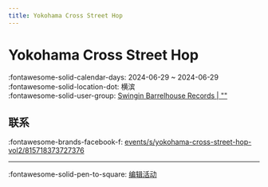 ```yaml
---
title: Yokohama Cross Street Hop
---
```


# Yokohama Cross Street Hop 

:fontawesome-solid-calendar-days: 2024-06-29 ~ 2024-06-29  
:fontawesome-solid-location-dot: 横滨  
:fontawesome-solid-user-group: [Swingin Barrelhouse Records | ""](https://swing.kids/ja_JP/swingin-barrelhouse-records)  


## 联系

:fontawesome-brands-facebook-f: [events/s/yokohama-cross-street-hop-vol2/815718373727376](https://www.facebook.com/events/s/yokohama-cross-street-hop-vol2/815718373727376)  

---

:fontawesome-solid-pen-to-square: [编辑活动](https://github.com/swingdance/events/issues/new?assignees=&labels=update+event&projects=&template=03-update_entity.yml&title=Update%20Event%3A%202024%2Fja_JP%20%E2%80%A2%20Yokohama%20Cross%20Street%20Hop&region=ja_JP&year=2024&id=yokohama-cross-street-hop-06-2024&name=Yokohama%20Cross%20Street%20Hop&org_id=swingin-barrelhouse-records)

